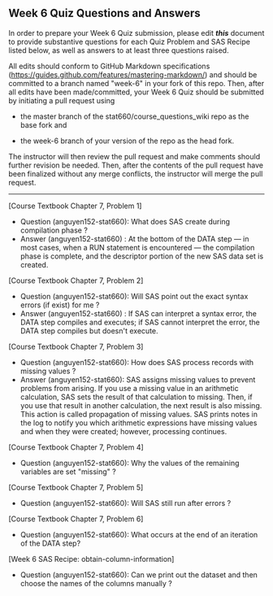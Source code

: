 
## Week 6 Quiz Questions and Answers

In order to prepare your Week 6 Quiz submission, please edit ***this*** document to provide substantive questions for each Quiz Problem and SAS Recipe listed below, as well as answers to at least three questions raised.

All edits should conform to GitHub Markdown specifications (https://guides.github.com/features/mastering-markdown/) and should be committed to a branch named "week-6" in your fork of this repo. Then, after all edits have been made/committed, your Week 6 Quiz should be submitted by initiating a pull request using

- the master branch of the stat660/course_questions_wiki repo as the base fork and

- the week-6 branch of your version of the repo as the head fork.

The instructor will then review the pull request and make comments should further revision be needed. Then, after the contents of the pull request have been finalized without any merge conflicts, the instructor will merge the pull request.



********************************************************************************



[Course Textbook Chapter 7, Problem 1]
- Question (anguyen152-stat660): What does SAS create during compilation phase ?
- Answer (anguyen152-stat660) : At the bottom of the DATA step — in most cases, when a RUN statement is encountered — the compilation phase is complete, and the descriptor portion of the new SAS data set is created.



[Course Textbook Chapter 7, Problem 2]
- Question (anguyen152-stat660): Will SAS point out the exact syntax errors (if exist) for me ?  
- Answer (anguyen152-stat660) : If SAS can interpret a syntax error, the DATA step compiles and executes; if SAS cannot interpret the error, the DATA step compiles but doesn't execute. 



[Course Textbook Chapter 7, Problem 3]
- Question (anguyen152-stat660): How does SAS process records with missing values ? 
- Answer (anguyen152-stat660): SAS assigns missing values to prevent problems from arising. If you use a missing value in an arithmetic calculation, SAS sets the result of that calculation to missing. Then, if you use that result in another calculation, the next result is also missing. This action is called propagation of missing values. SAS prints notes in the log to notify you which arithmetic expressions have missing values and when they were created; however, processing continues.



[Course Textbook Chapter 7, Problem 4]
- Question (anguyen152-stat660): Why the values of the remaining variables are set "missing" ?



[Course Textbook Chapter 7, Problem 5]
- Question (anguyen152-stat660): Will SAS still run after errors ?



[Course Textbook Chapter 7, Problem 6]
- Question (anguyen152-stat660): What occurs at the end of an iteration of the DATA step?



[Week 6 SAS Recipe: obtain-column-information]
- Question (anguyen152-stat660): Can we print out the dataset and then choose the names of the columns manually ? 



